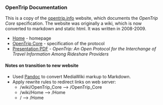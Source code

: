 ### OpenTrip Documentation

This is a copy of the [opentrip.info](http://opentrip.info) website, which documents the *OpenTrip Core* specification.  The website was originally a wiki, which is now converted to markdown and static html.  It was written in 2008-2009.

* [Home](Home.md) - homepage
* [OpenTrip Core](OpenTrip_Core.md) - specification of the protocol
* [Presentation PDF](OpenTrip_2011mar23.pdf) - *OpenTrip: An Open Protocol for the Interchange of Travel Information Among Rideshare Providers*


#### Notes on transition to new website

* Used [Pandoc](http://pandoc.org) to convert MediaWiki markup to Markdown.
* Apply rewrite rules to redirect links on web server:
    - /wiki/OpenTrip_Core  -->  /OpenTrip_Core
    - /wiki/Home  -->  /Home
    - /  -->  /Home
